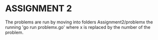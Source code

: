 # ASSIGNMENT 2

The problems are run by moving into folders Assignment2/problemx the running 'go run problemx.go' where x is replaced
by the number of the problem.